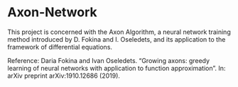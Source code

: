 # Axon-Network
This project is concerned with the Axon Algorithm, a neural network training method introduced by
D. Fokina and I. Oseledets, and its application to the framework of differential equations.

Reference:
Daria Fokina and Ivan Oseledets. “Growing axons: greedy learning of neural networks
with application to function approximation”. In: arXiv preprint arXiv:1910.12686 (2019).
